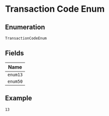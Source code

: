 
# Transaction Code Enum

## Enumeration

`TransactionCodeEnum`

## Fields

| Name |
|  --- |
| `enum13` |
| `enum50` |

## Example

```
13
```

